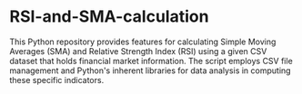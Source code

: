 # RSI-and-SMA-calculation
 This Python repository provides features for calculating Simple Moving Averages (SMA) and Relative Strength Index (RSI) using a given CSV dataset that holds financial market information. The script employs CSV file management and Python's inherent libraries for data analysis in computing these specific indicators.
